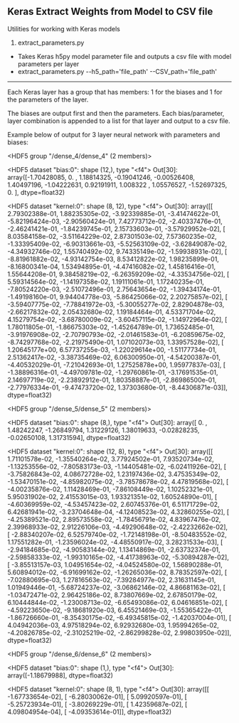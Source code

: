 ## Keras Extract Weights from Model to CSV file

Utilities for working with Keras models

1.  extract_parameters.py

- Takes Keras h5py model parameter file and outputs a csv file with model parameters per layer
- extract_parameters.py --h5_path='file_path' --CSV_path='file_path'

--------------------
Each Keras layer has a group that has members:  1 for the biases and 1 for the parameters of the layer.

The biases are output first and then the parameters.  Each bias/parameter, layer combination is appended to a list for that layer and output to a csv file.

Example below of output for 3 layer neural network with parameters and biases:

<HDF5 group "/dense_4/dense_4" (2 members)>

<HDF5 dataset "bias:0": shape (12,), type "<f4">
Out[30]:
array([-1.70428085,  0.        ,  1.18814325, -0.19041246, -0.00526408,
        1.40497196, -1.04222631,  0.92191911,  1.008322  ,  1.05576527,
       -1.52697325,  0.        ], dtype=float32)
       
<HDF5 dataset "kernel:0": shape (8, 12), type "<f4">
Out[30]:
array([[  2.79302388e-01,   1.88235305e-02,  -3.92339885e-01,
         -3.41474622e-01,  -5.82196424e-03,  -2.90560424e-01,
          7.42773712e-02,  -2.40337476e-01,  -2.46241421e-01,
         -1.84239745e-01,   2.15733603e-01,  -3.57929952e-02],
       [  8.03584158e-02,  -3.51164229e-02,   2.87301503e-02,
          7.57360235e-02,  -1.33395409e-02,  -6.90313661e-03,
         -5.52563109e-02,  -3.62849087e-02,  -4.34932746e-02,
          1.55740492e-02,   9.74335149e-02,  -1.59938931e-02],
       [ -8.81961882e-02,  -4.93142754e-03,   8.53412822e-02,
          1.98235899e-01,  -8.16800341e-04,   1.53494895e-01,
         -4.47416082e-02,   1.45816416e-01,   1.55644208e-01,
          9.38458219e-02,  -6.26359209e-02,  -4.33534756e-02],
       [  5.59314564e-02,  -1.14197358e-02,   1.19111061e-01,
          1.17240235e-01,  -7.80524220e-03,  -2.51072496e-01,
          2.75643654e-02,  -1.39434174e-01,  -1.49198160e-01,
          9.94404778e-03,  -5.86425066e-02,   2.20275857e-02],
       [ -3.59407775e-02,  -7.78841972e-03,  -5.30055277e-02,
          2.82904878e-03,  -2.66217832e-02,   2.05432680e-02,
          1.19184464e-01,   4.53371704e-02,   4.15279754e-02,
         -3.68780009e-02,  -3.60457115e-02,  -1.14972964e-02],
       [  1.78011805e-01,  -1.86675303e-02,  -1.45264789e-01,
          1.73652485e-01,  -3.91976908e-02,  -2.70790793e-02,
         -2.01461583e-01,  -6.20859675e-02,  -8.74297768e-02,
         -2.21975490e-01,   1.07102073e-03,   1.33957528e-02],
       [  1.20645177e+00,   6.57737255e-03,  -1.22029614e+00,
         -1.51177734e-01,   2.51362417e-02,  -3.38735469e-02,
          6.06300950e-01,  -4.54200387e-01,  -4.40532029e-01,
         -7.21042693e-01,   1.27525878e+00,   1.95977837e-03],
       [ -1.38896316e-01,  -4.49709781e-02,  -1.29760861e-01,
         -3.17691535e-01,   2.14697719e-02,  -2.23892912e-01,
          1.80358887e-01,  -2.86986500e-01,  -2.77976334e-01,
         -9.47473720e-02,   1.37303680e-01,  -8.44306871e-03]], dtype=float32)
         
<HDF5 group "/dense_5/dense_5" (2 members)>

<HDF5 dataset "bias:0": shape (8,), type "<f4">
Out[30]:
array([ 0.        ,  1.48242247, -1.26849794,  1.31229126,  1.38019633,
       -0.02828235, -0.02650108,  1.31731594], dtype=float32)
       
<HDF5 dataset "kernel:0": shape (12, 8), type "<f4">
Out[30]:
array([[  1.71101578e-02,  -1.35540264e-02,   3.77924502e-01,
          7.93520734e-02,  -1.13253556e-02,  -7.80583173e-03,
         -1.14405481e-02,  -6.02411926e-02],
       [ -3.75826843e-02,   4.08672728e-02,   1.23197436e-02,
          3.47535349e-02,  -1.53470151e-02,  -4.85982075e-02,
         -3.78578678e-02,   4.47819568e-02],
       [ -4.00235876e-02,   1.11428469e-01,  -7.86108449e-02,
          1.10252321e-01,   5.95031902e-02,   2.41553015e-03,
          1.93321351e-02,   1.60524890e-01],
       [ -4.60369959e-02,  -4.53457423e-02,   2.60745376e-01,
          6.51171729e-02,   6.42681941e-02,  -3.23704648e-04,
         -4.12408523e-02,   4.32860255e-02],
       [ -4.25389521e-02,   2.89573558e-02,  -1.78456791e-02,
          4.83967476e-02,   2.39968933e-02,   2.91226106e-03,
         -4.49290648e-02,  -2.42232662e-02],
       [ -2.88340207e-02,   6.52579740e-02,  -1.72148198e-01,
         -8.50483552e-02,   1.17551282e-01,  -1.23596024e-02,
         -4.48550917e-02,   3.28231533e-03],
       [ -2.94184685e-02,  -4.90583144e-02,   1.13414869e-01,
         -2.63732374e-01,  -2.59858333e-02,  -1.99310165e-02,
         -4.41738963e-02,  -5.30894287e-02],
       [ -3.85513157e-03,   1.04951654e-02,  -4.04524580e-02,
          1.56890288e-01,   5.60894012e-02,  -6.91699162e-02,
         -1.26265036e-02,   8.78352597e-02],
       [ -7.02880695e-03,   1.27816563e-02,  -7.39284977e-02,
          2.31631145e-01,   1.01949446e-01,  -5.68724237e-02,
         -3.06862146e-02,   4.86681163e-02],
       [ -1.03472471e-02,   2.96425186e-02,   8.73807669e-02,
          2.67850179e-02,   6.10444844e-02,  -1.23008713e-02,
         -6.65493086e-02,   6.04616851e-02],
       [ -4.59223650e-02,  -9.18681920e-03,   6.45521469e-03,
         -1.55365422e-01,  -1.86726660e-01,  -8.35430175e-02,
         -6.49345815e-02,  -1.42037004e-01],
       [  4.04942036e-03,   4.97518294e-02,   6.92932680e-03,
          1.95994265e-02,  -4.20826785e-02,  -2.31025219e-02,
         -2.86299828e-02,   2.99803950e-02]], dtype=float32)
         
<HDF5 group "/dense_6/dense_6" (2 members)>

<HDF5 dataset "bias:0": shape (1,), type "<f4">
Out[30]:
array([-1.18679988], dtype=float32)

<HDF5 dataset "kernel:0": shape (8, 1), type "<f4">
Out[30]:
array([[ -1.67733654e-02],
       [ -6.28030062e-01],
       [  5.09920597e-01],
       [ -5.25723934e-01],
       [ -3.80269229e-01],
       [  1.42359687e-02],
       [  4.09804954e-04],
       [ -4.09353614e-01]], dtype=float32)
